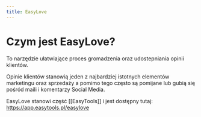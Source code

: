 ```yaml
---
title: EasyLove
--- 
```


# Czym jest EasyLove?
To narzędzie ułatwiające proces gromadzenia oraz udostepniania opinii klientów.

Opinie klientów stanowią jeden z najbardziej istotnych elementów marketingu oraz sprzedaży a pomimo tego często są pomijane lub gubią się pośród maili i komentarzy Social Media. 

EasyLove stanowi część [[EasyTools]] i jest dostępny tutaj: https://app.easytools.pl/easylove

